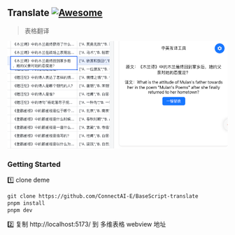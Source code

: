 ## Translate [![Awesome](https://cdn.rawgit.com/sindresorhus/awesome/d7305f38d29fed78fa85652e3a63e154dd8e8829/media/badge.svg)](https://github.com/connectai-e/awesome-basescript)

> 表格翻译

![img.png](img.png)


### Getting Started
1️⃣ clone deme
```
git clone https://github.com/ConnectAI-E/BaseScript-translate
pnpm install
pnpm dev
```
2️⃣ 复制 http://localhost:5173/ 到 多维表格 webview 地址


